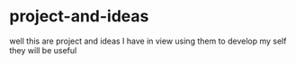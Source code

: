 # project-and-ideas
well this are  project and ideas I have in view using them to develop my self  they will be useful  
